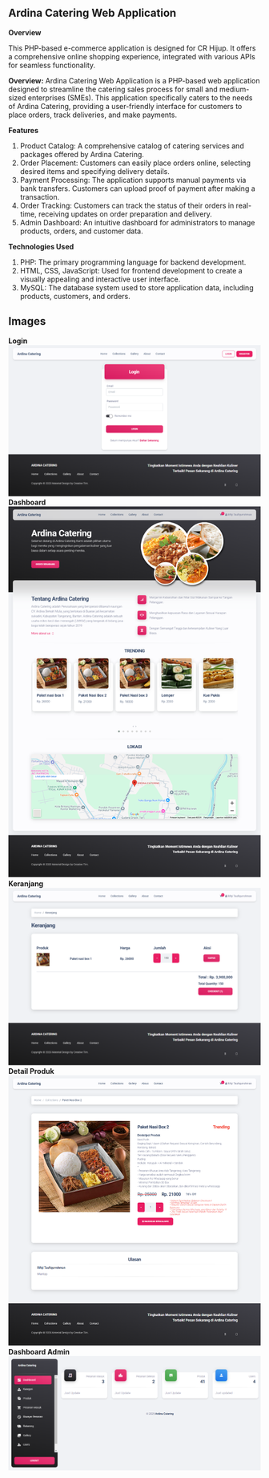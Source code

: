 ## **Ardina Catering Web Application**

**Overview**

This PHP-based e-commerce application is designed for CR Hijup. It offers a comprehensive online shopping experience, integrated with various APIs for seamless functionality.

**Overview:**
Ardina Catering Web Application is a PHP-based web application designed to streamline the catering sales process for small and medium-sized enterprises (SMEs). This application specifically caters to the needs of Ardina Catering, providing a user-friendly interface for customers to place orders, track deliveries, and make payments.

**Features**
1. Product Catalog: A comprehensive catalog of catering services and packages offered by Ardina Catering.
2. Order Placement: Customers can easily place orders online, selecting desired items and specifying delivery details.
3. Payment Processing: The application supports manual payments via bank transfers. Customers can upload proof of payment after making a transaction.
4. Order Tracking: Customers can track the status of their orders in real-time, receiving updates on order preparation and delivery.
5. Admin Dashboard: An intuitive dashboard for administrators to manage products, orders, and customer data.

**Technologies Used**
1. PHP: The primary programming language for backend development.
2. HTML, CSS, JavaScript: Used for frontend development to create a visually appealing and interactive user interface.
3. MySQL: The database system used to store application data, including products, customers, and orders.

## Images
**Login**
![alt text](https://github.com/RifqiTaufiqurrohman/Penjualan_Catering/blob/main/demo/login.png?raw=true)
**Dashboard**
![alt text](https://github.com/RifqiTaufiqurrohman/Penjualan_Catering/blob/main/demo/dashboard.png?raw=true)
**Keranjang**
![alt text](https://github.com/RifqiTaufiqurrohman/Penjualan_Catering/blob/main/demo/keranjang.png?raw=true)
**Detail Produk**
![alt text](https://github.com/RifqiTaufiqurrohman/Penjualan_Catering/blob/main/demo/detail_produk.png?raw=true)
**Dashboard Admin**
![alt text](https://github.com/RifqiTaufiqurrohman/Penjualan_Catering/blob/main/demo/admin.png?raw=true)
